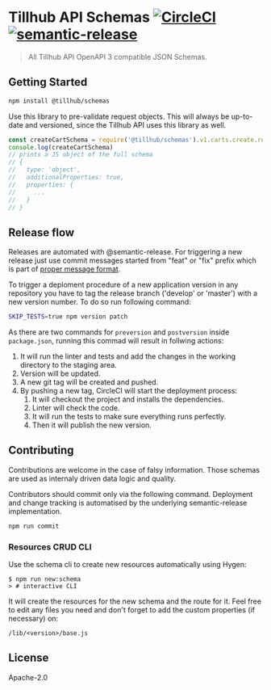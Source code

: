 # Tillhub API Schemas [![CircleCI](https://circleci.com/gh/tillhub/schemas/tree/master.svg?style=svg)](https://circleci.com/gh/tillhub/schemas/tree/master) [![semantic-release](https://img.shields.io/badge/%20%20%F0%9F%93%A6%F0%9F%9A%80-semantic--release-e10079.svg)](https://github.com/semantic-release/semantic-release)

> All Tillhub API OpenAPI 3 compatible JSON Schemas.

## Getting Started

```bash
npm install @tillhub/schemas
```

Use this library to pre-validate request objects. This will always be up-to-date and versioned, since the Tillhub API uses this library as well.

```js
const createCartSchema = require('@tillhub/schemas').v1.carts.create.request
console.log(createCartSchema)
// prints a JS object of the full schema
// {
//   type: 'object',
//   additionalProperties: true,
//   properties: {
//     ...
//   }
// }
```

## Release flow

Releases are automated with @semantic-release. 
For triggering a new release just use commit messages started from "feat" or "fix" prefix which is part of [proper message format](https://github.com/semantic-release/semantic-release#commit-message-format).

To trigger a deploment procedure of a new application version in any repository you have to tag the release branch ('develop' or 'master') with a new version number. To do so run following command:
```bash
SKIP_TESTS=true npm version patch
```

As there are two commands for `preversion` and `postversion` inside `package.json`, running this commad will result in follwing actions:

1. It will run the linter and tests and add the changes in the working directory to the staging area.
2. Version will be updated.
3. A new git tag will be created and pushed.
4. By pushing a new tag, CircleCI will start the deployment process:
   1. It will checkout the project and installs the dependencies.
   2. Linter will check the code.
   3. It will run the tests to make sure everything runs perfectly.
   4. Then it will publish the new version.

## Contributing

Contributions are welcome in the case of falsy information. Those schemas are used as internaly driven data logic and quality.

Contributors should commit only via the following command. Deployment and change tracking is automatised by the underlying semantic-release implementation.

```bash
npm run commit
```

### Resources CRUD CLI

Use the schema cli to create new resources automatically using Hygen:

```console
$ npm run new:schema
> # interactive CLI
```

It will create the resources for the new schema and the route for it.
Feel free to edit any files you need and don't forget to add the custom properties (if necessary) on:

`/lib/<version>/base.js`

## License

Apache-2.0
